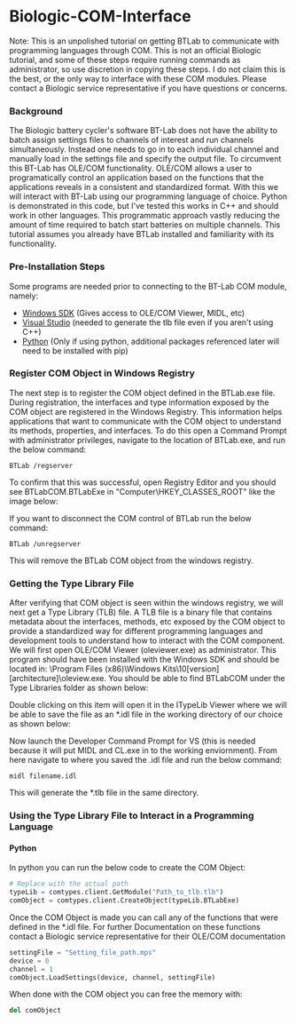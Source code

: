 # Biologic-COM-Interface
Note: This is an unpolished tutorial on getting BTLab to communicate with programming languages through COM. This is not an official Biologic tutorial, and some of these steps require running commands as administrator, so use discretion in copying these steps. I do not claim this is the best, or the only way to interface with these COM modules. Please contact a Biologic service representative if you have questions or concerns.



### Background
The Biologic battery cycler's software BT-Lab does not have the ability to batch assign settings files to channels of interest and run channels simultaneously. Instead one needs to go in to each individual channel  and manually load in the settings file and specify the output file. To circumvent this BT-Lab has OLE/COM functionality. OLE/COM allows a user to programatically control an application based on the functions that the applications reveals in a consistent and standardized format. With this we will interact with BT-Lab using our programming language of choice. Python is demonstrated in this code, but I've tested this works in C++ and should work in other languages. This programmatic approach vastly reducing the amount of time required to batch start batteries on multiple channels. This tutorial assumes you already have BTLab installed and familiarity with its functionality. 

### Pre-Installation Steps

Some programs are needed prior to connecting to the BT-Lab COM module, namely: 
- [Windows SDK](https://developer.microsoft.com/en-us/windows/downloads/windows-sdk/) (Gives access to OLE/COM Viewer, MIDL, etc)
- [Visual Studio](https://visualstudio.microsoft.com/vs/features/cplusplus/) (needed to generate the tlb file even if you aren't using C++)
- [Python](https://www.python.org/downloads/) (Only if using python, additional packages referenced later will need to be installed with pip)
 
### Register COM Object in Windows Registry

The next step is to register the COM object defined in the BTLab.exe file. During registration, the interfaces and type information exposed by the COM object are registered in the Windows Registry. This information helps applications that want to communicate with the COM object to understand its methods, properties, and interfaces. To do this open a Command Prompt with administrator privileges, navigate to the location of BTLab.exe, and run the below command:

```Command
BTLab /regserver
```
To confirm that this was successful, open Registry Editor and you should see BTLabCOM.BTLabExe in "Computer\HKEY_CLASSES_ROOT\" like the image below:

If you want to disconnect the COM control of BTLab run the below command:

```Command
BTLab /unregserver
```

This will remove the BTLab COM object from the windows registry.

### Getting the Type Library File

After verifying that COM object is seen within the windows registry, we will next get a Type Library (TLB) file. A TLB file is a binary file that contains metadata about the interfaces, methods, etc exposed by the COM object to provide a standardized way for different programming languages and development tools to understand how to interact with the COM component. We will first open OLE/COM Viewer (oleviewer.exe) as administrator. This program should have been installed with the Windows SDK and should be located in: \Program Files (x86)\Windows Kits\10\[version]\[architecture]\oleview.exe. You should be able to find BTLabCOM under the Type Libraries folder as shown below:


Double clicking on this item will open it in the ITypeLib Viewer where we will be able to save the file as an *.idl file in the working directory of our choice as shown below:



Now launch the Developer Command Prompt for VS (this is needed because it will put MIDL and CL.exe in to the working enviornment). From here navigate to where you saved the .idl file and run the below command:

```Command
midl filename.idl
```

This will generate the *.tlb file in the same directory.

### Using the Type Library File to Interact in a Programming Language
#### Python
In python you can run the below code to create the COM Object:

```Python
# Replace with the actual path
typeLib = comtypes.client.GetModule("Path_to_tlb.tlb")
comObject = comtypes.client.CreateObject(typeLib.BTLabExe)
```

Once the COM Object is made you can call any of the functions that were defined in the *.idl file. For further Documentation on these functions contact a Biologic service representative for their OLE/COM documentation
```Python
settingFile = "Setting_file_path.mps"
device = 0
channel = 1
comObject.LoadSettings(device, channel, settingFile)
```

When done with the COM object you can free the memory with:
```Python
del comObject
```
